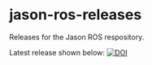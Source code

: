 # jason-ros-releases
Releases for the Jason ROS respository.

Latest release shown below:
[![DOI](https://zenodo.org/badge/15320/lsa-pucrs/jason-ros-releases.svg)](https://zenodo.org/badge/latestdoi/15320/lsa-pucrs/jason-ros-releases)
